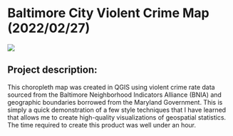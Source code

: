 # Baltimore City Violent Crime Map (2022/02/27)

<img src="Lab3ges383.svg?raw=true"/>

## Project description:
This choropleth map was created in QGIS using violent crime rate data sourced from the Baltimore Neighborhood Indicators Alliance (BNIA) and geographic boundaries borrowed from the Maryland Government. This is simply a quick demonstration of a few style techniques that I have learned that allows me to create high-quality visualizations of geospatial statistics. The time required to create this product was well under an hour. 
